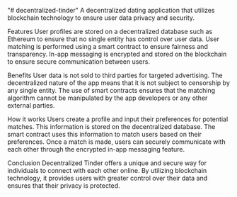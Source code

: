 "# decentralized-tinder" 
A decentralized dating application that utilizes blockchain technology to ensure user data privacy and security.

Features
User profiles are stored on a decentralized database such as Ethereum to ensure that no single entity has control over user data.
User matching is performed using a smart contract to ensure fairness and transparency.
In-app messaging is encrypted and stored on the blockchain to ensure secure communication between users.

Benefits
User data is not sold to third parties for targeted advertising.
The decentralized nature of the app means that it is not subject to censorship by any single entity.
The use of smart contracts ensures that the matching algorithm cannot be manipulated by the app developers or any other external parties.

How it works
Users create a profile and input their preferences for potential matches. This information is stored on the decentralized database.
The smart contract uses this information to match users based on their preferences.
Once a match is made, users can securely communicate with each other through the encrypted in-app messaging feature.

Conclusion
Decentralized Tinder offers a unique and secure way for individuals to connect with each other online. By utilizing blockchain technology, it provides users with greater control over their data and ensures that their privacy is protected.



